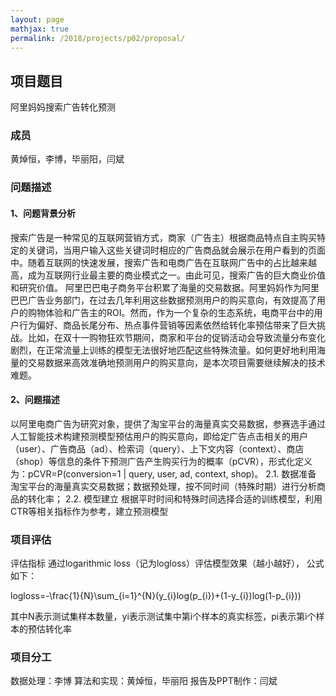 ```yaml
---
layout: page
mathjax: true
permalink: /2018/projects/p02/proposal/
---
```


## 项目题目
阿里妈妈搜索广告转化预测
### 成员
黄焯恒，李博，毕丽阳，闫斌
### 问题描述

#### 1、问题背景分析
搜索广告是一种常见的互联网营销方式，商家（广告主）根据商品特点自主购买特定的关键词，当用户输入这些关键词时相应的广告商品就会展示在用户看到的页面中。随着互联网的快速发展，搜索广告和电商广告在互联网广告中的占比越来越高，成为互联网行业最主要的商业模式之一。由此可见，搜索广告的巨大商业价值和研究价值。
阿里巴巴电子商务平台积累了海量的交易数据。阿里妈妈作为阿里巴巴广告业务部门，在过去几年利用这些数据预测用户的购买意向，有效提高了用户的购物体验和广告主的ROI。然而，作为一个复杂的生态系统，电商平台中的用户行为偏好、商品长尾分布、热点事件营销等因素依然给转化率预估带来了巨大挑战。比如，在双十一购物狂欢节期间，商家和平台的促销活动会导致流量分布变化剧烈，在正常流量上训练的模型无法很好地匹配这些特殊流量。如何更好地利用海量的交易数据来高效准确地预测用户的购买意向，是本次项目需要继续解决的技术难题。
#### 2、问题描述
以阿里电商广告为研究对象，提供了淘宝平台的海量真实交易数据，参赛选手通过人工智能技术构建预测模型预估用户的购买意向，即给定广告点击相关的用户（user）、广告商品（ad）、检索词（query）、上下文内容（context）、商店（shop）等信息的条件下预测广告产生购买行为的概率（pCVR），形式化定义为：pCVR=P(conversion=1 | query, user, ad, context, shop)。
2.1. 数据准备
淘宝平台的海量真实交易数据；数据预处理，按不同时间（特殊时期）进行分析商品的转化率；
2.2. 模型建立
根据平时时间和特殊时间选择合适的训练模型，利用CTR等相关指标作为参考，建立预测模型
### 项目评估
评估指标
通过logarithmic loss（记为logloss）评估模型效果（越小越好）， 公式如下：

logloss=-\frac{1}{N}\sum_{i=1}^{N}(y_{i}log(p_{i})+(1-y_{i})log(1-p_{i}))

其中N表示测试集样本数量，yi表示测试集中第i个样本的真实标签，pi表示第i个样本的预估转化率
### 项目分工
数据处理：李博
算法和实现：黄焯恒，毕丽阳
报告及PPT制作：闫斌
